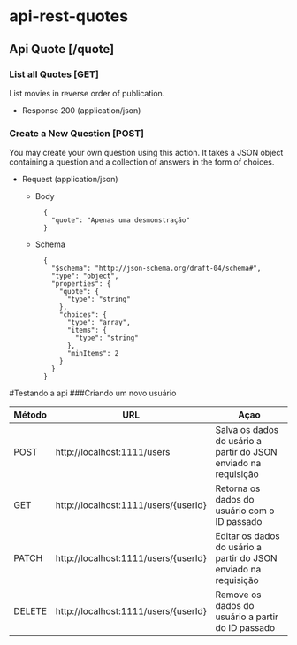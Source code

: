 # api-rest-quotes

## Api Quote [/quote]

### List all Quotes [GET]

List movies in reverse order of publication.

- Response 200 (application/json)
### Create a New Question [POST]

You may create your own question using this action. It takes a JSON object
containing a question and a collection of answers in the form of choices.

- Request (application/json)

  - Body

          {
            "quote": "Apenas uma desmonstração"
          }

  - Schema

          {
            "$schema": "http://json-schema.org/draft-04/schema#",
            "type": "object",
            "properties": {
              "quote": {
                "type": "string"
              },
              "choices": {
                "type": "array",
                "items": {
                  "type": "string"
                },
                "minItems": 2
              }
            }
          }
          
 #Testando a api
 ###Criando um novo usuário
 
| Método | URL | Açao |
| --- | --- | --- |
| POST | http://localhost:1111/users | Salva os dados do usário a partir do JSON enviado na requisição |
| GET | http://localhost:1111/users/{userId} | Retorna os dados do usuário com o ID passado|
| PATCH | http://localhost:1111/users/{userId} | Editar os dados do usário a partir do JSON enviado na requisição |
| DELETE | http://localhost:1111/users/{userId} | Remove os dados do usuário a partir do ID passado |




